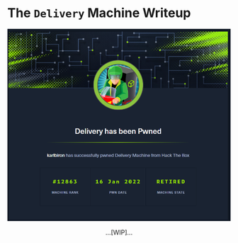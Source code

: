 # The `Delivery` Machine Writeup

![delivery_pwned](/assets/delivery_pwned.png)

<p align="center">
...[WIP]...
</p>